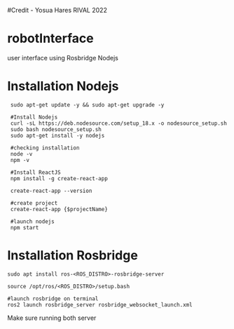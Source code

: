 #Credit - Yosua Hares RIVAL 2022
# robotInterface
user interface using Rosbridge Nodejs

# Installation Nodejs
 ```
  sudo apt-get update -y && sudo apt-get upgrade -y

  #Install Nodejs
  curl -sL https://deb.nodesource.com/setup_18.x -o nodesource_setup.sh
  sudo bash nodesource_setup.sh
  sudo apt-get install -y nodejs

  #checking installation
  node -v
  npm -v

  #Install ReactJS
  npm install -g create-react-app

  create-react-app --version

  #create project
  create-react-app {$projectName}

  #launch nodejs
  npm start
 ```

# Installation Rosbridge
  ```
  sudo apt install ros-<ROS_DISTRO>-rosbridge-server

  source /opt/ros/<ROS_DISTRO>/setup.bash

  #launch rosbridge on terminal
  ros2 launch rosbridge_server rosbridge_websocket_launch.xml
  ```

Make sure running both server
